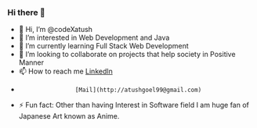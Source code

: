 ### Hi there 👋

- 👋 Hi, I’m @codeXatush
- 👀 I’m interested in Web Development and Java 
- 🌱 I’m currently learning Full Stack Web Development
- 💞️ I’m looking to collaborate on projects that help society in Positive Manner
- 📫 How to reach me [Linkedln](https://www.linkedin.com/in/atush-goel-6a14161a0)
-                     [Mail](http://atushgoel99@gmail.com) 
- ⚡ Fun fact: Other than having Interest in Software field I am huge fan of Japanese Art known as Anime.
<!---
codeXatush/codeXatush is a ✨ special ✨ repository because its `README.md` (this file) appears on your GitHub profile.
You can click the Preview link to take a look at your changes.
--->

